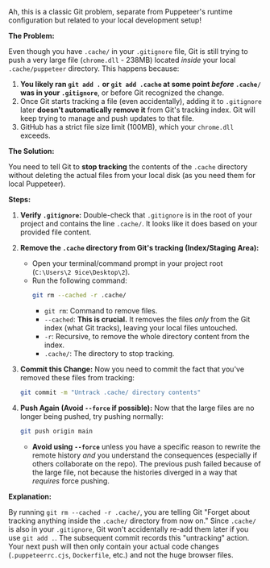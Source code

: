 Ah, this is a classic Git problem, separate from Puppeteer's runtime configuration but related to your local development setup!

**The Problem:**

Even though you have `.cache/` in your `.gitignore` file, Git is still trying to push a very large file (`chrome.dll` - 238MB) located *inside* your local `.cache/puppeteer` directory. This happens because:

1.  **You likely ran `git add .` or `git add .cache` at some point *before* `.cache/` was in your `.gitignore`**, or before Git recognized the change.
2.  Once Git starts tracking a file (even accidentally), adding it to `.gitignore` later **doesn't automatically remove it** from Git's tracking index. Git will keep trying to manage and push updates to that file.
3.  GitHub has a strict file size limit (100MB), which your `chrome.dll` exceeds.

**The Solution:**

You need to tell Git to **stop tracking** the contents of the `.cache` directory without deleting the actual files from your local disk (as you need them for local Puppeteer).

**Steps:**

1.  **Verify `.gitignore`:** Double-check that `.gitignore` is in the root of your project and contains the line `.cache/`. It looks like it does based on your provided file content.

2.  **Remove the `.cache` directory from Git's tracking (Index/Staging Area):**
    *   Open your terminal/command prompt in your project root (`C:\Users\2 9ice\Desktop\2`).
    *   Run the following command:
        ```bash
        git rm --cached -r .cache/
        ```
        *   `git rm`: Command to remove files.
        *   `--cached`: **This is crucial.** It removes the files *only* from the Git index (what Git tracks), leaving your local files untouched.
        *   `-r`: Recursive, to remove the whole directory content from the index.
        *   `.cache/`: The directory to stop tracking.

3.  **Commit this Change:** Now you need to commit the fact that you've removed these files from tracking:
    ```bash
    git commit -m "Untrack .cache/ directory contents"
    ```

4.  **Push Again (Avoid `--force` if possible):** Now that the large files are no longer being pushed, try pushing normally:
    ```bash
    git push origin main
    ```
    *   **Avoid using `--force`** unless you have a specific reason to rewrite the remote history *and* you understand the consequences (especially if others collaborate on the repo). The previous push failed because of the large file, not because the histories diverged in a way that *requires* force pushing.

**Explanation:**

By running `git rm --cached -r .cache/`, you are telling Git "Forget about tracking anything inside the `.cache/` directory from now on." Since `.cache/` is also in your `.gitignore`, Git won't accidentally re-add them later if you use `git add .`. The subsequent commit records this "untracking" action. Your next push will then only contain your actual code changes (`.puppeteerrc.cjs`, `Dockerfile`, etc.) and not the huge browser files.